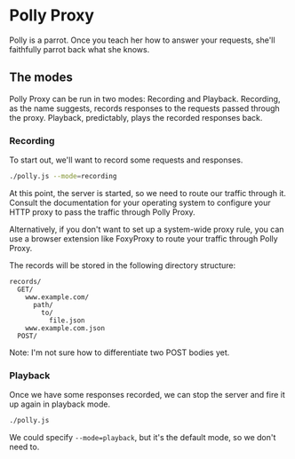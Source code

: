 # Polly Proxy

Polly is a parrot. Once you teach her how to answer your requests, she'll faithfully parrot back what she knows.

## The modes

Polly Proxy can be run in two modes: Recording and Playback. Recording, as the name suggests, records responses to the requests passed through the proxy. Playback, predictably, plays the recorded responses back.

### Recording

To start out, we'll want to record some requests and responses.

```bash
./polly.js --mode=recording
```

At this point, the server is started, so we need to route our traffic through it. Consult the documentation for your operating system to configure your HTTP proxy to pass the traffic through Polly Proxy.

Alternatively, if you don't want to set up a system-wide proxy rule, you can use a browser extension like FoxyProxy to route your traffic through Polly Proxy.

The records will be stored in the following directory structure:
```
records/
  GET/
    www.example.com/
      path/
        to/
          file.json
    www.example.com.json
  POST/
```

Note: I'm not sure how to differentiate two POST bodies yet.

### Playback

Once we have some responses recorded, we can stop the server and fire it up again in playback mode.

```bash
./polly.js
```

We could specify `--mode=playback`, but it's the default mode, so we don't need to.
